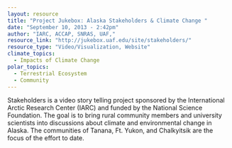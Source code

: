 ```yaml
---
layout: resource
title: "Project Jukebox: Alaska Stakeholders & Climate Change "
date: "September 10, 2013 - 2:42pm"
author: "IARC, ACCAP, SNRAS, UAF,"
resource_link: "http://jukebox.uaf.edu/site/stakeholders/"
resource_type: "Video/Visualization, Website"
climate_topics:
  - Impacts of Climate Change
polar_topics:
  - Terrestrial Ecosystem
  - Community
---
```


Stakeholders is a video story telling project sponsored by the International Arctic Research Center (IARC) and funded by the National Science Foundation. The goal is to bring rural community members and university scientists into discussions about climate and environmental change in Alaska. The communities of Tanana, Ft. Yukon, and Chalkyitsik are the focus of the effort to date. 
